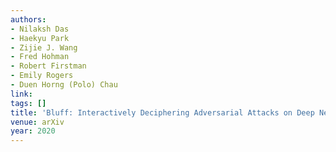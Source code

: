 ```yaml
---
authors:
- Nilaksh Das
- Haekyu Park
- Zijie J. Wang
- Fred Hohman
- Robert Firstman
- Emily Rogers
- Duen Horng (Polo) Chau
link:
tags: []
title: 'Bluff: Interactively Deciphering Adversarial Attacks on Deep Neural Networks.'
venue: arXiv
year: 2020
---
```

